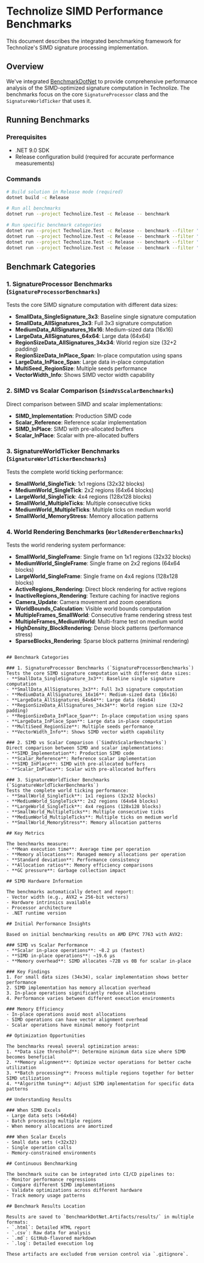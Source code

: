 # Technolize SIMD Performance Benchmarks

This document describes the integrated benchmarking framework for Technolize's SIMD signature processing implementation.

## Overview

We've integrated [BenchmarkDotNet](https://benchmarkdotnet.org/) to provide comprehensive performance analysis of the SIMD-optimized signature computation in Technolize. The benchmarks focus on the core `SignatureProcessor` class and the `SignatureWorldTicker` that uses it.

## Running Benchmarks

### Prerequisites
- .NET 9.0 SDK
- Release configuration build (required for accurate performance measurements)

### Commands

```bash
# Build solution in Release mode (required)
dotnet build -c Release

# Run all benchmarks
dotnet run --project Technolize.Test -c Release -- benchmark

# Run specific benchmark categories
dotnet run --project Technolize.Test -c Release -- benchmark --filter "*SignatureProcessor*"
dotnet run --project Technolize.Test -c Release -- benchmark --filter "*SignatureWorldTicker*"
dotnet run --project Technolize.Test -c Release -- benchmark --filter "*SimdVsScalar*"
dotnet run --project Technolize.Test -c Release -- benchmark --filter "*WorldRenderer*"
```

## Benchmark Categories

### 1. SignatureProcessor Benchmarks (`SignatureProcessorBenchmarks`)
Tests the core SIMD signature computation with different data sizes:
- **SmallData_SingleSignature_3x3**: Baseline single signature computation
- **SmallData_AllSignatures_3x3**: Full 3x3 signature computation
- **MediumData_AllSignatures_16x16**: Medium-sized data (16x16)
- **LargeData_AllSignatures_64x64**: Large data (64x64)
- **RegionSizeData_AllSignatures_34x34**: World region size (32+2 padding)
- **RegionSizeData_InPlace_Span**: In-place computation using spans
- **LargeData_InPlace_Span**: Large data in-place computation
- **MultiSeed_RegionSize**: Multiple seeds performance
- **VectorWidth_Info**: Shows SIMD vector width capability

### 2. SIMD vs Scalar Comparison (`SimdVsScalarBenchmarks`)
Direct comparison between SIMD and scalar implementations:
- **SIMD_Implementation**: Production SIMD code
- **Scalar_Reference**: Reference scalar implementation
- **SIMD_InPlace**: SIMD with pre-allocated buffers
- **Scalar_InPlace**: Scalar with pre-allocated buffers

### 3. SignatureWorldTicker Benchmarks (`SignatureWorldTickerBenchmarks`)
Tests the complete world ticking performance:
- **SmallWorld_SingleTick**: 1x1 regions (32x32 blocks)
- **MediumWorld_SingleTick**: 2x2 regions (64x64 blocks)
- **LargeWorld_SingleTick**: 4x4 regions (128x128 blocks)
- **SmallWorld_MultipleTicks**: Multiple consecutive ticks
- **MediumWorld_MultipleTicks**: Multiple ticks on medium world
- **SmallWorld_MemoryStress**: Memory allocation patterns

### 4. World Rendering Benchmarks (`WorldRendererBenchmarks`)
Tests the world rendering system performance:
- **SmallWorld_SingleFrame**: Single frame on 1x1 regions (32x32 blocks)
- **MediumWorld_SingleFrame**: Single frame on 2x2 regions (64x64 blocks)
- **LargeWorld_SingleFrame**: Single frame on 4x4 regions (128x128 blocks)
- **ActiveRegions_Rendering**: Direct block rendering for active regions
- **InactiveRegions_Rendering**: Texture caching for inactive regions
- **Camera_Update**: Camera movement and zoom operations
- **WorldBounds_Calculation**: Visible world bounds computation
- **MultipleFrames_SmallWorld**: Consecutive frame rendering stress test
- **MultipleFrames_MediumWorld**: Multi-frame test on medium world
- **HighDensity_BlockRendering**: Dense block patterns (performance stress)
- **SparseBlocks_Rendering**: Sparse block patterns (minimal rendering)
```

## Benchmark Categories

### 1. SignatureProcessor Benchmarks (`SignatureProcessorBenchmarks`)
Tests the core SIMD signature computation with different data sizes:
- **SmallData_SingleSignature_3x3**: Baseline single signature computation
- **SmallData_AllSignatures_3x3**: Full 3x3 signature computation
- **MediumData_AllSignatures_16x16**: Medium-sized data (16x16)
- **LargeData_AllSignatures_64x64**: Large data (64x64)
- **RegionSizeData_AllSignatures_34x34**: World region size (32+2 padding)
- **RegionSizeData_InPlace_Span**: In-place computation using spans
- **LargeData_InPlace_Span**: Large data in-place computation
- **MultiSeed_RegionSize**: Multiple seeds performance
- **VectorWidth_Info**: Shows SIMD vector width capability

### 2. SIMD vs Scalar Comparison (`SimdVsScalarBenchmarks`)
Direct comparison between SIMD and scalar implementations:
- **SIMD_Implementation**: Production SIMD code
- **Scalar_Reference**: Reference scalar implementation
- **SIMD_InPlace**: SIMD with pre-allocated buffers
- **Scalar_InPlace**: Scalar with pre-allocated buffers

### 3. SignatureWorldTicker Benchmarks (`SignatureWorldTickerBenchmarks`)
Tests the complete world ticking performance:
- **SmallWorld_SingleTick**: 1x1 regions (32x32 blocks)
- **MediumWorld_SingleTick**: 2x2 regions (64x64 blocks)
- **LargeWorld_SingleTick**: 4x4 regions (128x128 blocks)
- **SmallWorld_MultipleTicks**: Multiple consecutive ticks
- **MediumWorld_MultipleTicks**: Multiple ticks on medium world
- **SmallWorld_MemoryStress**: Memory allocation patterns

## Key Metrics

The benchmarks measure:
- **Mean execution time**: Average time per operation
- **Memory allocations**: Managed memory allocations per operation
- **Standard deviation**: Performance consistency
- **Allocation ratios**: Memory efficiency comparisons
- **GC pressure**: Garbage collection impact

## SIMD Hardware Information

The benchmarks automatically detect and report:
- Vector width (e.g., AVX2 = 256-bit vectors)
- Hardware intrinsics available
- Processor architecture
- .NET runtime version

## Initial Performance Insights

Based on initial benchmarking results on AMD EPYC 7763 with AVX2:

### SIMD vs Scalar Performance
- **Scalar in-place operations**: ~8.2 μs (fastest)
- **SIMD in-place operations**: ~19.6 μs 
- **Memory overhead**: SIMD allocates ~72B vs 0B for scalar in-place

### Key Findings
1. For small data sizes (34x34), scalar implementation shows better performance
2. SIMD implementation has memory allocation overhead
3. In-place operations significantly reduce allocations
4. Performance varies between different execution environments

### Memory Efficiency
- In-place operations avoid most allocations
- SIMD operations can have vector alignment overhead
- Scalar operations have minimal memory footprint

## Optimization Opportunities

The benchmarks reveal several optimization areas:
1. **Data size threshold**: Determine minimum data size where SIMD becomes beneficial
2. **Memory alignment**: Optimize vector operations for better cache utilization  
3. **Batch processing**: Process multiple regions together for better SIMD utilization
4. **Algorithm tuning**: Adjust SIMD implementation for specific data patterns

## Understanding Results

### When SIMD Excels
- Large data sets (>64x64)
- Batch processing multiple regions
- When memory allocations are amortized

### When Scalar Excels  
- Small data sets (<32x32)
- Single operation calls
- Memory-constrained environments

## Continuous Benchmarking

The benchmark suite can be integrated into CI/CD pipelines to:
- Monitor performance regressions
- Compare different SIMD implementations
- Validate optimizations across different hardware
- Track memory usage patterns

## Benchmark Results Location

Results are saved to `BenchmarkDotNet.Artifacts/results/` in multiple formats:
- `.html`: Detailed HTML report
- `.csv`: Raw data for analysis
- `.md`: GitHub-flavored markdown
- `.log`: Detailed execution log

These artifacts are excluded from version control via `.gitignore`.